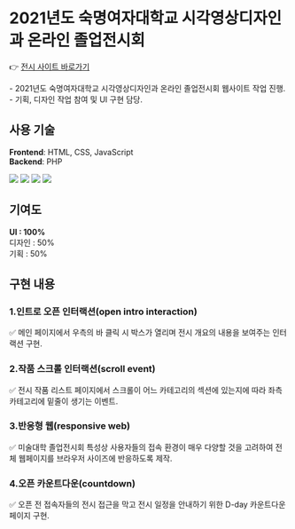 # 2021년도 숙명여자대학교 시각영상디자인과 온라인 졸업전시회
👉 [전시 사이트 바로가기](http://smvdgradshow.com/2021)
<p>- 2021년도 숙명여자대학교 시각영상디자인과 온라인 졸업전시회 웹사이트 작업 진행.<br>
  - 기획, 디자인 작업 참여 및 UI 구현 담당. <br>
</p>


## 사용 기술
<b>Frontend</b>: HTML, CSS, JavaScript<br>
<b>Backend</b>: PHP<br>
<div>
  <img src="https://img.shields.io/badge/HTML-E34F26?style=flat-square&logo=HTML5&logoColor=white"/>
  <img src="https://img.shields.io/badge/CSS-1572B6?style=flat-square&logo=CSS3&logoColor=white"/>
  <img src="https://img.shields.io/badge/Javascript-F7DF1E?style=flat-square&logo=JAVASCRIPT&logoColor=white"/>
  <img src="https://img.shields.io/badge/PHP-1572B6?style=flat-square&logo=PHP&logoColor=white"/>
</div>

## 기여도
<b>UI : 100%</b><br>
디자인 : 50%<br>
기획 : 50%

## 구현 내용
### 1.인트로 오픈 인터랙션(open intro interaction)
✅ 메인 페이지에서 우측의 바 클릭 시 박스가 열리며 전시 개요의 내용을 보여주는 인터랙션 구현.

### 2.작품 스크롤 인터랙션(scroll event)
✅ 전시 작품 리스트 페이지에서 스크롤이 어느 카테고리의 섹션에 있는지에 따라 좌측 카테고리에 밑줄이 생기는 이벤트.

### 3.반응형 웹(responsive web)
✅ 미술대학 졸업전시회 특성상 사용자들의 접속 환경이 매우 다양할 것을 고려하여 전체 웹페이지를 브라우저 사이즈에 반응하도록 제작.

### 4.오픈 카운트다운(countdown)
✅ 오픈 전 접속자들의 전시 접근을 막고 전시 일정을 안내하기 위한 D-day 카운트다운 페이지 구현.

